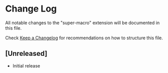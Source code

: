 # Change Log
All notable changes to the "super-macro" extension will be documented in this file.

Check [Keep a Changelog](http://keepachangelog.com/) for recommendations on how to structure this file.

## [Unreleased]
- Initial release